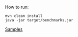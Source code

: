 How to run:

`mvn clean install`
<br>
`java -jar target/benchmarks.jar`

[Samples](https://hg.openjdk.java.net/code-tools/jmh/file/tip/jmh-samples/src/main/java/org/openjdk/jmh/samples/)